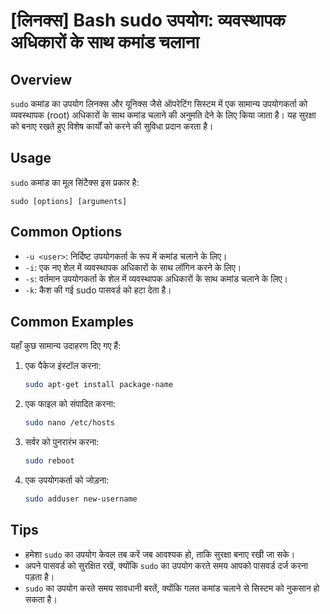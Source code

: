 # [लिनक्स] Bash sudo उपयोग: व्यवस्थापक अधिकारों के साथ कमांड चलाना

## Overview
`sudo` कमांड का उपयोग लिनक्स और यूनिक्स जैसे ऑपरेटिंग सिस्टम में एक सामान्य उपयोगकर्ता को व्यवस्थापक (root) अधिकारों के साथ कमांड चलाने की अनुमति देने के लिए किया जाता है। यह सुरक्षा को बनाए रखते हुए विशेष कार्यों को करने की सुविधा प्रदान करता है।

## Usage
`sudo` कमांड का मूल सिंटैक्स इस प्रकार है:

```
sudo [options] [arguments]
```

## Common Options
- `-u <user>`: निर्दिष्ट उपयोगकर्ता के रूप में कमांड चलाने के लिए।
- `-i`: एक नए शेल में व्यवस्थापक अधिकारों के साथ लॉगिन करने के लिए।
- `-s`: वर्तमान उपयोगकर्ता के शेल में व्यवस्थापक अधिकारों के साथ कमांड चलाने के लिए।
- `-k`: कैश की गई sudo पासवर्ड को हटा देता है।

## Common Examples
यहाँ कुछ सामान्य उदाहरण दिए गए हैं:

1. एक पैकेज इंस्टॉल करना:
   ```bash
   sudo apt-get install package-name
   ```

2. एक फाइल को संपादित करना:
   ```bash
   sudo nano /etc/hosts
   ```

3. सर्वर को पुनरारंभ करना:
   ```bash
   sudo reboot
   ```

4. एक उपयोगकर्ता को जोड़ना:
   ```bash
   sudo adduser new-username
   ```

## Tips
- हमेशा `sudo` का उपयोग केवल तब करें जब आवश्यक हो, ताकि सुरक्षा बनाए रखी जा सके।
- अपने पासवर्ड को सुरक्षित रखें, क्योंकि `sudo` का उपयोग करते समय आपको पासवर्ड दर्ज करना पड़ता है।
- `sudo` का उपयोग करते समय सावधानी बरतें, क्योंकि गलत कमांड चलाने से सिस्टम को नुकसान हो सकता है।